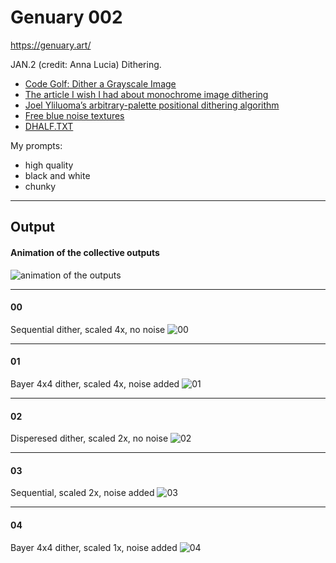 # Genuary 002

https://genuary.art/

JAN.2 (credit: Anna Lucia)
Dithering.

- [Code Golf: Dither a Grayscale Image](https://codegolf.stackexchange.com/questions/26554/dither-a-grayscale-image)
- [The article I wish I had about monochrome image dithering](https://surma.dev/things/ditherpunk/)
- [Joel Yliluoma’s arbitrary-palette positional dithering algorithm](https://bisqwit.iki.fi/story/howto/dither/jy/)
- [Free blue noise textures](http://momentsingraphics.de/BlueNoise.html)
- [DHALF.TXT](http://web.archive.org/web/20190316064436/http://www.efg2.com/Lab/Library/ImageProcessing/DHALF.TXT)



My prompts:

- high quality
- black and white
- chunky

-----
## Output

#### Animation of the collective outputs
![animation of the outputs](./doc/genuary-2022-002.gif)

-----

#### 00
Sequential dither, scaled 4x, no noise
![00](./doc/00--genuary-2022-002-G-bf359ce44644eb35d745ec6a1d66601d-2022-01-02T15_56_27.415Z.jpg)

-----

#### 01
Bayer 4x4 dither, scaled 4x, noise added
![01](./doc/01--genuary-2022-002-C-0db2188b48016ee99f7885c4f565c327-2022-01-02T15_50_34.454Z.jpg)

-----

#### 02
Disperesed dither, scaled 2x, no noise
![02](./doc/02--genuary-2022-002-A-1ad9e2f26174988e8c3c5de431ad7cf4-2022-01-02T15_50_56.464Z.jpg)

-----

#### 03
Sequential, scaled 2x, noise added
![03](./doc/03--genuary-2022-002-F-d4284e8efb1ba0f93ee1f1e1f39d5db4-2022-01-02T15_49_18.303Z.jpg)

-----
#### 04
Bayer 4x4 dither, scaled 1x, noise added
![04](./doc/04--genuary-2022-002-B-3fc0edde3fe319adcb17668b78b25c52-2022-01-02T15_50_46.554Z.jpg)